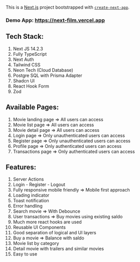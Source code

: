This is a [Next.js](https://nextjs.org/) project bootstrapped with [`create-next-app`](https://github.com/vercel/next.js/tree/canary/packages/create-next-app).

### Demo App: https://next-film.vercel.app

## Tech Stack:

1. Next JS 14.2.3
2. Fully TypeScript
3. Next Auth
4. Tailwind CSS
5. Neon Tech (Cloud Database)
6. Postgre SQL with Prisma Adapter
7. Shadcn UI
8. React Hook Form
9. Zod

## Available Pages:

1. Movie landing page => All users can access
2. Movie list page => All users can access
3. Movie detail page => All users can access
4. Login page => Only unauthenticated users can access
5. Register page => Only unauthenticated users can access
6. Profile page => Only authenticated users can access
7. Transactions page => Only authenticated users can access

## Features:

1. Server Actions
2. Login - Register - Logout
3. Fully responsive mobile friendly => Mobile first approach
4. Loading indicator
5. Toast notification
6. Error handling
7. Search movie => With Debounce
8. User transactions => Buy movies using existing saldo
9. Much more react hooks are used
10. Reusable UI Components
11. Good separation of logical and UI layers
12. Buy a movie => Balance with saldo
13. Movie list by category
14. Detail movie with trailers and similar movies
15. Easy to use
